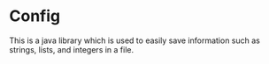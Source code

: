 # Config
This is a java library which is used to easily save information such as strings, lists, and integers in a file.
